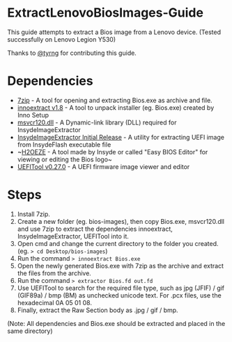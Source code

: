 # ExtractLenovoBiosImages-Guide

This guide attempts to extract a Bios image from a Lenovo device. (Tested successfully on Lenovo Legion Y530)

Thanks to [@tyrng](https://github.com/tyrng) for contributing this guide.

# Dependencies

- [7zip](https://www.7-zip.org/) - A tool for opening and extracting Bios.exe as archive and file.
- [innoextract v1.8](https://github.com/dscharrer/innoextract/releases) - A tool to unpack installer (eg. Bios.exe) created by Inno Setup
- [msvcr120.dll](https://www.dll-files.com/msvcr120.dll.html) - A Dynamic-link library (DLL) required for InsydeImageExtractor
- [InsydeImageExtractor Initial Release](https://github.com/LongSoft/InsydeImageExtractor/releases) - A utility for extracting UEFI image from InsydeFlash executable file
- ~[H2OEZE](https://www.win-raid.com/t4639f16-TOOL-H-EZE-Insyde-quot-Easy-BIOS-Editor-quot.html) - A tool made by Insyde or called "Easy BIOS Editor" for viewing or editing the Bios logo~
- [UEFITool v0.27.0](https://github.com/LongSoft/UEFITool/releases) - A UEFI firmware image viewer and editor

# Steps

1. Install 7zip.
2. Create a new folder (eg. bios-images), then copy Bios.exe, msvcr120.dll and use 7zip to extract the dependencies innoextract, InsydeImageExtractor, UEFITool into it.
3. Open cmd and change the current directory to the folder you created. (eg. `> cd Desktop/bios-images`)
4. Run the command `> innoextract Bios.exe`
5. Open the newly generated Bios.exe with 7zip as the archive and extract the files from the archive.
6. Run the command `> extractor Bios.fd out.fd`
7. Use UEFITool to search for the required file type, such as jpg (JFIF) / gif (GIF89a) / bmp (BM) as unchecked unicode text. For .pcx files, use the hexadecimal 0A 05 01 08.
8. Finally, extract the Raw Section body as <filename> .jpg / gif / bmp.

(Note: All dependencies and Bios.exe should be extracted and placed in the same directory)

